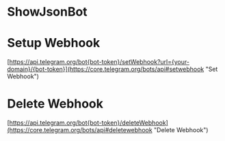 # ShowJsonBot

# Setup Webhook

[https://api.telegram.org/bot{bot-token}/setWebhook?url={your-domain}/{bot-token}](https://core.telegram.org/bots/api#setwebhook "Set Webhook")
  
# Delete Webhook

[https://api.telegram.org/bot{bot-token}/deleteWebhook](https://core.telegram.org/bots/api#deletewebhook "Delete Webhook")
